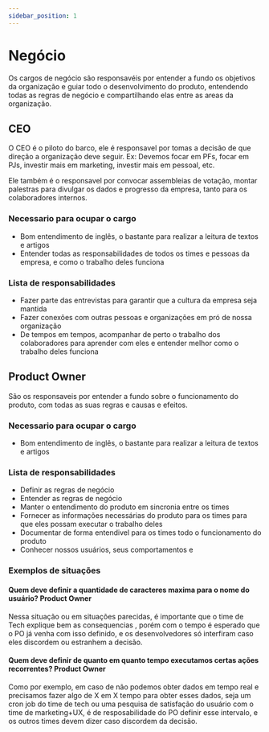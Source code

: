 ```yaml
---
sidebar_position: 1
---
```


# Negócio

Os cargos de negócio são responsavéis por entender a fundo os objetivos da organização e guiar todo o desenvolvimento do produto, entendendo todas as regras de negócio e compartilhando elas entre as areas da organização.

## CEO

O CEO é o piloto do barco, ele é responsavel por tomas a decisão de que direção a organização deve seguir. Ex: Devemos focar em PFs, focar em PJs, investir mais em marketing, investir mais em pessoal, etc.

Ele também é o responsavel por convocar assembleias de votação, montar palestras para divulgar os dados e progresso da empresa, tanto para os colaboradores internos.

### Necessario para ocupar o cargo

- Bom entendimento de inglês, o bastante para realizar a leitura de textos e artigos
- Entender todas as responsabilidades de todos os times e pessoas da empresa, e como o trabalho deles funciona

### Lista de responsabilidades

- Fazer parte das entrevistas para garantir que a cultura da empresa seja mantida
- Fazer conexões com outras pessoas e organizações em pró de nossa organização
- De tempos em tempos, acompanhar de perto o trabalho dos colaboradores para aprender com eles e entender melhor como o trabalho deles funciona

## Product Owner

São os responsaveis por entender a fundo sobre o funcionamento do produto, com todas as suas regras e causas e efeitos.

### Necessario para ocupar o cargo

- Bom entendimento de inglês, o bastante para realizar a leitura de textos e artigos

### Lista de responsabilidades

- Definir as regras de negócio
- Entender as regras de negócio
- Manter o entendimento do produto em sincronia entre os times
- Fornecer as informações necessárias do produto para os times para que eles possam executar o trabalho deles
- Documentar de forma entendivel para os times todo o funcionamento do produto
- Conhecer nossos usuários, seus comportamentos e

### Exemplos de situações

#### Quem deve definir a quantidade de caracteres maxima para o nome do usuário? Product Owner

Nessa situação ou em situações parecidas, é importante que o time de Tech explique bem as consequencias , porém com o tempo é esperado que o PO já venha com isso definido, e os desenvolvedores só interfiram caso eles discordem ou estranhem a decisão.

#### Quem deve definir de quanto em quanto tempo executamos certas ações recorrentes? Product Owner

Como por exemplo, em caso de não podemos obter dados em tempo real e precisamos fazer algo de X em X tempo para obter esses dados, seja um cron job do time de tech ou uma pesquisa de satisfação do usuário com o time de marketing+UX, é de resposabilidade do PO definir esse intervalo, e os outros times devem dizer caso discordem da decisão.
